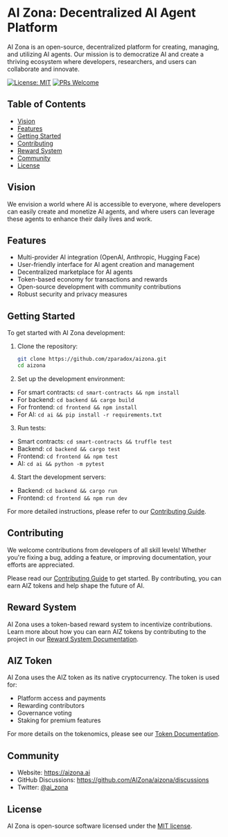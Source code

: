 # AI Zona: Decentralized AI Agent Platform

AI Zona is an open-source, decentralized platform for creating, managing, and utilizing AI agents. Our mission is to democratize AI and create a thriving ecosystem where developers, researchers, and users can collaborate and innovate.

[![License: MIT](https://img.shields.io/badge/License-MIT-yellow.svg)](https://opensource.org/licenses/MIT)
[![PRs Welcome](https://img.shields.io/badge/PRs-welcome-brightgreen.svg?style=flat-square)](http://makeapullrequest.com)

## Table of Contents
- [Vision](#vision)
- [Features](#features)
- [Getting Started](#getting-started)
- [Contributing](#contributing)
- [Reward System](#reward-system)
- [Community](#community)
- [License](#license)

## Vision

We envision a world where AI is accessible to everyone, where developers can easily create and monetize AI agents, and where users can leverage these agents to enhance their daily lives and work.

## Features

- Multi-provider AI integration (OpenAI, Anthropic, Hugging Face)
- User-friendly interface for AI agent creation and management
- Decentralized marketplace for AI agents
- Token-based economy for transactions and rewards
- Open-source development with community contributions
- Robust security and privacy measures

## Getting Started

To get started with AI Zona development:

1. Clone the repository:
   ```bash
   git clone https://github.com/zparadox/aizona.git
   cd aizona

4. Set up the development environment:
- For smart contracts: `cd smart-contracts && npm install`
- For backend: `cd backend && cargo build`
- For frontend: `cd frontend && npm install`
- For AI: `cd ai && pip install -r requirements.txt`

3. Run tests:
- Smart contracts: `cd smart-contracts && truffle test`
- Backend: `cd backend && cargo test`
- Frontend: `cd frontend && npm test`
- AI: `cd ai && python -m pytest`

4. Start the development servers:
- Backend: `cd backend && cargo run`
- Frontend: `cd frontend && npm run dev`

For more detailed instructions, please refer to our [Contributing Guide](CONTRIBUTING.md).

## Contributing

We welcome contributions from developers of all skill levels! Whether you're fixing a bug, adding a feature, or improving documentation, your efforts are appreciated.

Please read our [Contributing Guide](CONTRIBUTING.md) to get started. By contributing, you can earn AIZ tokens and help shape the future of AI.

## Reward System

AI Zona uses a token-based reward system to incentivize contributions. Learn more about how you can earn AIZ tokens by contributing to the project in our [Reward System Documentation](docs/reward_system.md).

## AIZ Token

AI Zona uses the AIZ token as its native cryptocurrency. The token is used for:

- Platform access and payments
- Rewarding contributors
- Governance voting
- Staking for premium features

For more details on the tokenomics, please see our [Token Documentation](docs/tokenomics.md).

## Community

- Website: https://aizona.ai
- GitHub Discussions: https://github.com/AIZona/aizona/discussions
- Twitter: [@ai_zona](https://x.com/ai_zona)

## License

AI Zona is open-source software licensed under the [MIT license](LICENSE).

